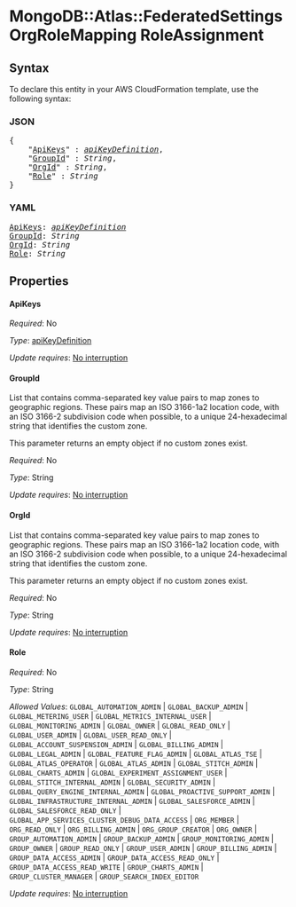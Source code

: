 # MongoDB::Atlas::FederatedSettingsOrgRoleMapping RoleAssignment

## Syntax

To declare this entity in your AWS CloudFormation template, use the following syntax:

### JSON

<pre>
{
    "<a href="#apikeys" title="ApiKeys">ApiKeys</a>" : <i><a href="apikeydefinition.md">apiKeyDefinition</a></i>,
    "<a href="#groupid" title="GroupId">GroupId</a>" : <i>String</i>,
    "<a href="#orgid" title="OrgId">OrgId</a>" : <i>String</i>,
    "<a href="#role" title="Role">Role</a>" : <i>String</i>
}
</pre>

### YAML

<pre>
<a href="#apikeys" title="ApiKeys">ApiKeys</a>: <i><a href="apikeydefinition.md">apiKeyDefinition</a></i>
<a href="#groupid" title="GroupId">GroupId</a>: <i>String</i>
<a href="#orgid" title="OrgId">OrgId</a>: <i>String</i>
<a href="#role" title="Role">Role</a>: <i>String</i>
</pre>

## Properties

#### ApiKeys

_Required_: No

_Type_: <a href="apikeydefinition.md">apiKeyDefinition</a>

_Update requires_: [No interruption](https://docs.aws.amazon.com/AWSCloudFormation/latest/UserGuide/using-cfn-updating-stacks-update-behaviors.html#update-no-interrupt)

#### GroupId

List that contains comma-separated key value pairs to map zones to geographic regions. These pairs map an ISO 3166-1a2 location code, with an ISO 3166-2 subdivision code when possible, to a unique 24-hexadecimal string that identifies the custom zone.

This parameter returns an empty object if no custom zones exist.

_Required_: No

_Type_: String

_Update requires_: [No interruption](https://docs.aws.amazon.com/AWSCloudFormation/latest/UserGuide/using-cfn-updating-stacks-update-behaviors.html#update-no-interrupt)

#### OrgId

List that contains comma-separated key value pairs to map zones to geographic regions. These pairs map an ISO 3166-1a2 location code, with an ISO 3166-2 subdivision code when possible, to a unique 24-hexadecimal string that identifies the custom zone.

This parameter returns an empty object if no custom zones exist.

_Required_: No

_Type_: String

_Update requires_: [No interruption](https://docs.aws.amazon.com/AWSCloudFormation/latest/UserGuide/using-cfn-updating-stacks-update-behaviors.html#update-no-interrupt)

#### Role

_Required_: No

_Type_: String

_Allowed Values_: <code>GLOBAL_AUTOMATION_ADMIN</code> | <code>GLOBAL_BACKUP_ADMIN</code> | <code>GLOBAL_METERING_USER</code> | <code>GLOBAL_METRICS_INTERNAL_USER</code> | <code>GLOBAL_MONITORING_ADMIN</code> | <code>GLOBAL_OWNER</code> | <code>GLOBAL_READ_ONLY</code> | <code>GLOBAL_USER_ADMIN</code> | <code>GLOBAL_USER_READ_ONLY</code> | <code>GLOBAL_ACCOUNT_SUSPENSION_ADMIN</code> | <code>GLOBAL_BILLING_ADMIN</code> | <code>GLOBAL_LEGAL_ADMIN</code> | <code>GLOBAL_FEATURE_FLAG_ADMIN</code> | <code>GLOBAL_ATLAS_TSE</code> | <code>GLOBAL_ATLAS_OPERATOR</code> | <code>GLOBAL_ATLAS_ADMIN</code> | <code>GLOBAL_STITCH_ADMIN</code> | <code>GLOBAL_CHARTS_ADMIN</code> | <code>GLOBAL_EXPERIMENT_ASSIGNMENT_USER</code> | <code>GLOBAL_STITCH_INTERNAL_ADMIN</code> | <code>GLOBAL_SECURITY_ADMIN</code> | <code>GLOBAL_QUERY_ENGINE_INTERNAL_ADMIN</code> | <code>GLOBAL_PROACTIVE_SUPPORT_ADMIN</code> | <code>GLOBAL_INFRASTRUCTURE_INTERNAL_ADMIN</code> | <code>GLOBAL_SALESFORCE_ADMIN</code> | <code>GLOBAL_SALESFORCE_READ_ONLY</code> | <code>GLOBAL_APP_SERVICES_CLUSTER_DEBUG_DATA_ACCESS</code> | <code>ORG_MEMBER</code> | <code>ORG_READ_ONLY</code> | <code>ORG_BILLING_ADMIN</code> | <code>ORG_GROUP_CREATOR</code> | <code>ORG_OWNER</code> | <code>GROUP_AUTOMATION_ADMIN</code> | <code>GROUP_BACKUP_ADMIN</code> | <code>GROUP_MONITORING_ADMIN</code> | <code>GROUP_OWNER</code> | <code>GROUP_READ_ONLY</code> | <code>GROUP_USER_ADMIN</code> | <code>GROUP_BILLING_ADMIN</code> | <code>GROUP_DATA_ACCESS_ADMIN</code> | <code>GROUP_DATA_ACCESS_READ_ONLY</code> | <code>GROUP_DATA_ACCESS_READ_WRITE</code> | <code>GROUP_CHARTS_ADMIN</code> | <code>GROUP_CLUSTER_MANAGER</code> | <code>GROUP_SEARCH_INDEX_EDITOR</code>

_Update requires_: [No interruption](https://docs.aws.amazon.com/AWSCloudFormation/latest/UserGuide/using-cfn-updating-stacks-update-behaviors.html#update-no-interrupt)

